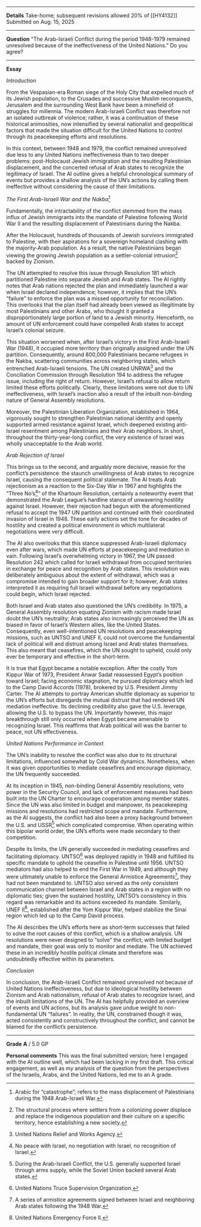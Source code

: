 ****

**Details**
Take-home; subsequent revisions allowed
20% of [[HY4132]]
Submitted on Aug. 15, 2025

****

**Question**
"The Arab-Israeli Conflict during the period 1948-1979 remained unresolved because of the ineffectiveness of the United Nations.” Do you agree?

****

**Essay**

*Introduction*

From the Vespasian-era Roman siege of the Holy City that expelled much of its Jewish population, to the Crusades and successive Muslim reconquests, Jerusalem and the surrounding West Bank have been a minefield of struggles for millennia. The modern Arab-Israeli Conflict was therefore not an isolated outbreak of violence; rather, it was a continuation of these historical animosities, now intensified by several nationalist and geopolitical factors that made the situation difficult for the United Nations to control through its peacekeeping efforts and resolutions.

In this context, between 1948 and 1979, the conflict remained unresolved due less to any United Nations ineffectiveness than to two deeper problems: post-Holocaust Jewish immigration and the resulting Palestinian displacement, and the concerted refusal of Arab states to recognize the legitimacy of Israel. The AI outline gives a helpful chronological summary of events but provides a shallow analysis of the UN’s actions by calling them ineffective without considering the cause of their limitations.

*The First Arab-Israeli War and the Nakba*[^1]

Fundamentally, the intractability of the conflict stemmed from the mass influx of Jewish immigrants into the mandate of Palestine following World War II and the resulting displacement of Palestinians during the Nakba.

After the Holocaust, hundreds of thousands of Jewish survivors immigrated to Palestine, with their aspirations for a sovereign homeland clashing with the majority-Arab population. As a result, the native Palestinians began viewing the growing Jewish population as a settler-colonial intrusion[^2] backed by Zionism.

The UN attempted to resolve this issue through Resolution 181 which partitioned Palestine into separate Jewish and Arab states. The AI rightly notes that Arab nations rejected the plan and immediately launched a war when Israel declared independence; however, it implies that the UN’s “failure” to enforce the plan was a missed opportunity for reconciliation. This overlooks that the plan itself had already been viewed as illegitimate by most Palestinians and other Arabs, who thought it granted a disproportionately large portion of land to a Jewish minority. Henceforth, no amount of UN enforcement could have compelled Arab states to accept Israel’s colonial seizure.

This situation worsened when, after Israel’s victory in the First Arab-Israeli War (1948), it occupied more territory than originally assigned under the UN partition. Consequently, around 800,000 Palestinians became refugees in the Nakba, scattering communities across neighboring states, which entrenched Arab-Israeli tensions. The UN created UNRWA[^3] and the Conciliation Commission through Resolution 194 to address the refugee issue, including the right of return. However, Israel’s refusal to allow return limited these efforts politically. Clearly, these limitations were not due to UN ineffectiveness, with Israel’s inaction also a result of the inbuilt non-binding nature of General Assembly resolutions.

Moreover, the Palestinian Liberation Organization, established in 1964, vigorously sought to strengthen Palestinian national identity and openly supported armed resistance against Israel, which deepened existing anti-Israel resentment among Palestinians and their Arab neighbors. In short, throughout the thirty-year-long conflict, the very existence of Israel was wholly unacceptable to the Arab world.

*Arab Rejection of Israel*

This brings us to the second, and arguably more decisive, reason for the conflict’s persistence: the staunch unwillingness of Arab states to recognize Israel, causing the consequent political stalemate. The AI treats Arab rejectionism as a reaction to the Six-Day War in 1967 and highlights the “Three No’s[^4]” of the Khartoum Resolution, certainly a noteworthy event that demonstrated the Arab League’s hardline stance of unwavering hostility against Israel. However, their rejection had begun with the aforementioned refusal to accept the 1947 UN partition and continued with their coordinated invasion of Israel in 1948. These early actions set the tone for decades of hostility and created a political environment in which multilateral negotiations were very difficult.

The AI also overlooks that this stance suppressed Arab-Israeli diplomacy even after wars, which made UN efforts at peacekeeping and mediation in vain. Following Israel’s overwhelming victory in 1967, the UN passed Resolution 242 which called for Israeli withdrawal from occupied territories in exchange for peace and recognition by Arab states. This resolution was deliberately ambiguous about the extent of withdrawal, which was a compromise intended to gain broader support for it; however, Arab states interpreted it as requiring full Israeli withdrawal before any negotiations could begin, which Israel rejected.

Both Israel and Arab states also questioned the UN’s credibility. In 1975, a General Assembly resolution equating Zionism with racism made Israel doubt the UN’s neutrality; Arab states also increasingly perceived the UN as biased in favor of Israel’s Western allies, like the United States. Consequently, even well-intentioned UN resolutions and peacekeeping missions, such as UNTSO and UNEF II, could not overcome the fundamental lack of political will and distrust among Israel and Arab states themselves. This also meant that ceasefires, which the UN sought to upheld, could only ever be temporary and effective in the short-term.

It is true that Egypt became a notable exception. After the costly Yom Kippur War of 1973, President Anwar Sadat reassessed Egypt’s position toward Israel; facing economic stagnation, he pursued diplomacy which led to the Camp David Accords (1978), brokered by U.S. President Jimmy Carter. The AI attempts to portray American shuttle diplomacy as superior to the UN’s efforts but disregards the mutual distrust that had rendered UN mediation ineffective. Its declining credibility also gave the U.S. leverage, allowing the U.S. to bypass the UN. Importantly however, this major breakthrough still only occurred when Egypt became amenable to recognizing Israel. This reaffirms that Arab political will was the barrier to peace, not UN effectiveness.

*United Nations Performance in Context*

The UN’s inability to resolve the conflict was also due to its structural limitations, influenced somewhat by Cold War dynamics. Nonetheless, when it was given opportunities to mediate ceasefires and encourage diplomacy, the UN frequently succeeded.

At its inception in 1945, non-binding General Assembly resolutions, veto power in the Security Council, and lack of enforcement measures had been built into the UN Charter to encourage cooperation among member states. Since the UN was also limited in budget and manpower, its peacekeeping missions and resolutions had restricted scope and mandate. Furthermore, as the AI suggests, the conflict had also been a proxy background between the U.S. and USSR[^5] which complicated compromise. When operating within this bipolar world order, the UN’s efforts were made secondary to their competition.

Despite its limits, the UN generally succeeded in mediating ceasefires and facilitating diplomacy. UNTSO[^6] was deployed rapidly in 1948 and fulfilled its specific mandate to uphold the ceasefire in Palestine until 1956. UNTSO mediators had also helped to end the First War in 1949, and although they were ultimately unable to enforce the General Armistice Agreements[^7], they had not been mandated to. UNTSO also served as the only consistent communication channel between Israel and Arab states in a region with no diplomatic ties; given the sustained hostility, UNTSO’s consistency in this regard was remarkable and its actions exceeded its mandate. Similarly, UNEF II[^8], established after the Yom Kippur War, helped stabilize the Sinai region which led up to the Camp David process.

The AI describes the UN’s efforts here as short-term successes that failed to solve the root causes of this conflict, which is a shallow analysis. UN resolutions were never designed to “solve” the conflict; with limited budget and mandate, their goal was only to monitor and mediate. The UN achieved these in an incredibly hostile political climate and therefore was undoubtedly effective within its parameters.

*Conclusion*

In conclusion, the Arab-Israeli Conflict remained unresolved not because of United Nations ineffectiveness, but due to ideological hostility between Zionism and Arab nationalism, refusal of Arab states to recognize Israel, and the inbuilt limitations of the UN. The AI has helpfully provided an overview of events and UN actions, but its analysis gave undue weight to non-fundamental UN “failures”. In reality, the UN, constrained though it was, acted consistently and constructively throughout the conflict, and cannot be blamed for the conflict’s persistence.

[^1]: Arabic for “catastrophe”; refers to the mass displacement of Palestinians during the 1948 Arab-Israeli War.
[^2]: The structural process where settlers from a colonizing power displace and replace the indigenous population and their culture on a specific territory, hence establishing a new society.
[^3]: United Nations Relief and Works Agency.
[^4]: No peace with Israel, no negotiation with Israel, no recognition of Israel.
[^5]: During the Arab-Israeli Conflict, the U.S. generally supported Israel through arms supply, while the Soviet Union backed several Arab states.
[^6]: United Nations Truce Supervision Organization.
[^7]: A series of armistice agreements signed between Israel and neighboring Arab states following the 1948 War.
[^8]: United Nations Emergency Force II.

****

**Grade**
**A** / 5.0 GP

**Personal comments**
This was the final submitted version; here I engaged with the AI outline well, which had been lacking in my first draft. This critical engagement, as well as my analysis of the question from the perspectives of the Israelis, Arabs, and the United Nations, led me to an A grade.
